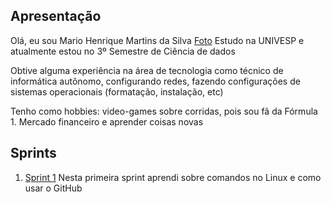 ## Apresentação

Olá, eu sou Mario Henrique Martins da Silva
[Foto](C:\Users\mario\Github\Sprint01\Desafio1\Sprint01\Desafio1\Foto.jpg)
Estudo na UNIVESP e atualmente estou no 3º Semestre de Ciência de dados

Obtive alguma experiência na área de tecnologia como técnico de informática autônomo, configurando redes, fazendo configurações de sistemas operacionais (formatação, instalação, etc)

Tenho como hobbies: video-games sobre corridas, pois sou fã da Fórmula 1. Mercado financeiro e aprender coisas novas

## Sprints 

1. [Sprint 1](C:\Users\mario\Github\Sprint01\README.md)
Nesta primeira sprint aprendi sobre comandos no Linux e como usar o GitHub